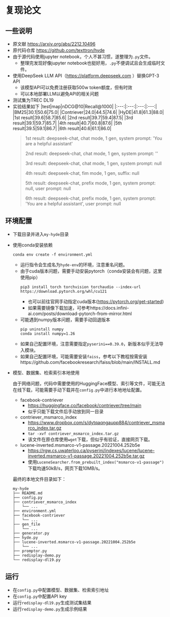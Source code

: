 # 复现论文
## 一些说明
- 原文献 https://arxiv.org/abs/2212.10496
- 原代码仓库 https://github.com/texttron/hyde
- 由于源代码使用jupyter notebook，个人不甚习惯，遂整理为`.py`文件。
    - 整理完发现好像jupyter notebook也挺好用，`.py`不便调试且会生成临时文件。
- 使用DeepSeek LLM API（https://platform.deepseek.com ）替换GPT-3 API
    - 该模型API可以免费注册获取500w token额度，但有时效
    - 可以本地部署LLM以避免API的相关问题
- 测试集为TREC DL19
- 实验结果如下
    |test|map|nDCG@10|Recall@1000|
    |:---:|:---:|:---:|:---:|
    |BM25|30.1|50.6|75.0|
    |Contriever|24.0|44.5|74.6|
    |HyDE|41.8|61.3|88.0|
    |1st result|39.6|58.7|85.6|
    |2nd result|39.7|59.4|87.5|
    |3rd result|39.1|59.7|85.7|
    |4th result|40.7|60.8|87.6|
    |5th result|39.5|59.1|86.7|
    |6th result|40.6|61.1|86.0|
    > 1st result: deepseek-chat, chat mode, 1 gen, system prompt: 'You are a helpful assistant'
    > 
    > 2nd result: deepseek-chat, chat mode, 1 gen, system prompt: ''
    > 
    > 3rd result: deepseek-chat, chat mode, 1 gen, system prompt: null
    > 
    > 4th result: deepseek-chat, fim mode, 1 gen, suffix: null
    > 
    > 5th result: deepseek-chat, prefix mode, 1 gen, system prompt: null, user prompt: null
    > 
    > 6th result: deepseek-chat, prefix mode, 1 gen, system prompt: 'You are a helpful assistant', user prompt: null

## 环境配置
- 下载目录并进入`my-hyde`目录
- 使用conda安装依赖
    ```shell
    conda env create -f environment.yml
    ```
    - 运行指令会生成名为`hyde-env`的环境，注意重名问题。
    - 由于cuda版本问题，需要手动安装pytorch（conda安装会有问题，这里使用pip）
        ```shell
        pip3 install torch torchvision torchaudio --index-url https://download.pytorch.org/whl/cu121
        ```
        - 也可以前往官网手动指定cuda版本(https://pytorch.org/get-started)
        - 如果需要镜像下载加速，可参考https://docs.infini-ai.com/posts/download-pytorch-from-mirror.html
    - 可能遇到numpy版本问题，需要手动回退版本
        ```shell
        pip uninstall numpy
        conda install numpy=1.26
        ```
    - 如果自己配置环境，注意需要指定`pyserini==0.39.0`，新版本似乎无法导入模块。
    - 如果自己配置环境，可能需要安装`faiss`，参考以下教程按需安装https://github.com/facebookresearch/faiss/blob/main/INSTALL.md
- 模型、数据集、检索索引本地使用

    由于网络问题，代码中需要使用的HuggingFace模型、索引等文件，可能无法在线下载，可能需要手动下载并在`config.py`中进行本地地址配置。
    - facebook-contriever
        - https://huggingface.co/facebook/contriever/tree/main
        - 似乎只能下载文件后手动放到同一目录
    - contriever_msmarco_index
        - https://www.dropbox.com/s/dytqaqngaupp884/contriever_msmarco_index.tar.gz
        - `tar -xvf contriever_msmarco_index.tar.gz`
        - 该文件在原仓库使用`wget`下载，但似乎有验证，直接网页下载。
    - lucene-inverted.msmarco-v1-passage.20221004.252b5e
        - https://rgw.cs.uwaterloo.ca/pyserini/indexes/lucene/lucene-inverted.msmarco-v1-passage.20221004.252b5e.tar.gz
        - 使用`LuceneSearcher.from_prebuilt_index("msmarco-v1-passage")`下载均速50kB/s，网页下载10MB/s。


    最终的本地文件目录如下：
    ```shell
    my-hyde
    ├── README.md
    ├── config.py
    ├── contriever_msmarco_index
    │   └── ...
    ├── environment.yml
    ├── facebook-contriever
    │   └── ...
    ├── gen_file
    │   └── ...
    ├── generator.py
    ├── hyde.py
    ├── lucene-inverted.msmarco-v1-passage.20221004.252b5e
    │   └── ...
    ├── promptor.py
    ├── redisplay-demo.py
    └── redisplay-dl19.py
    ```
## 运行
- 在`config.py`中配置模型、数据集、检索索引地址
- 在`config.py`中配置API key
- 运行`redisplay-dl19.py`生成测试集结果
- 运行`redisplay-demo.py`生成示例结果
